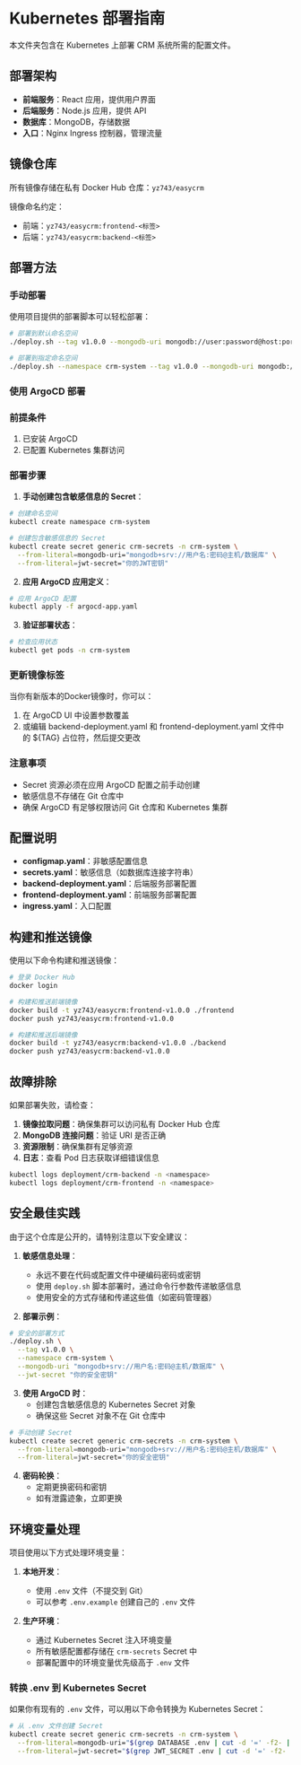 # Kubernetes 部署指南

本文件夹包含在 Kubernetes 上部署 CRM 系统所需的配置文件。

## 部署架构

- **前端服务**：React 应用，提供用户界面
- **后端服务**：Node.js 应用，提供 API
- **数据库**：MongoDB，存储数据
- **入口**：Nginx Ingress 控制器，管理流量

## 镜像仓库

所有镜像存储在私有 Docker Hub 仓库：`yz743/easycrm`

镜像命名约定：
- 前端：`yz743/easycrm:frontend-<标签>`
- 后端：`yz743/easycrm:backend-<标签>`

## 部署方法

### 手动部署

使用项目提供的部署脚本可以轻松部署：

```bash
# 部署到默认命名空间
./deploy.sh --tag v1.0.0 --mongodb-uri mongodb://user:password@host:port/dbname

# 部署到指定命名空间
./deploy.sh --namespace crm-system --tag v1.0.0 --mongodb-uri mongodb://user:password@host:port/dbname
```

### 使用 ArgoCD 部署

### 前提条件

1. 已安装 ArgoCD
2. 已配置 Kubernetes 集群访问

### 部署步骤

1. **手动创建包含敏感信息的 Secret**：

```bash
# 创建命名空间
kubectl create namespace crm-system

# 创建包含敏感信息的 Secret
kubectl create secret generic crm-secrets -n crm-system \
  --from-literal=mongodb-uri="mongodb+srv://用户名:密码@主机/数据库" \
  --from-literal=jwt-secret="你的JWT密钥"
```

2. **应用 ArgoCD 应用定义**：

```bash
# 应用 ArgoCD 配置
kubectl apply -f argocd-app.yaml
```

3. **验证部署状态**：

```bash
# 检查应用状态
kubectl get pods -n crm-system
```

### 更新镜像标签

当你有新版本的Docker镜像时，你可以：

1. 在 ArgoCD UI 中设置参数覆盖
2. 或编辑 backend-deployment.yaml 和 frontend-deployment.yaml 文件中的 ${TAG} 占位符，然后提交更改

### 注意事项

- Secret 资源必须在应用 ArgoCD 配置之前手动创建
- 敏感信息不存储在 Git 仓库中
- 确保 ArgoCD 有足够权限访问 Git 仓库和 Kubernetes 集群

## 配置说明

- **configmap.yaml**：非敏感配置信息
- **secrets.yaml**：敏感信息（如数据库连接字符串）
- **backend-deployment.yaml**：后端服务部署配置
- **frontend-deployment.yaml**：前端服务部署配置
- **ingress.yaml**：入口配置

## 构建和推送镜像

使用以下命令构建和推送镜像：

```bash
# 登录 Docker Hub
docker login

# 构建和推送前端镜像
docker build -t yz743/easycrm:frontend-v1.0.0 ./frontend
docker push yz743/easycrm:frontend-v1.0.0

# 构建和推送后端镜像
docker build -t yz743/easycrm:backend-v1.0.0 ./backend
docker push yz743/easycrm:backend-v1.0.0
```

## 故障排除

如果部署失败，请检查：

1. **镜像拉取问题**：确保集群可以访问私有 Docker Hub 仓库
2. **MongoDB 连接问题**：验证 URI 是否正确
3. **资源限制**：确保集群有足够资源
4. **日志**：查看 Pod 日志获取详细错误信息

```bash
kubectl logs deployment/crm-backend -n <namespace>
kubectl logs deployment/crm-frontend -n <namespace>
```

## 安全最佳实践

由于这个仓库是公开的，请特别注意以下安全建议：

1. **敏感信息处理**：
   - 永远不要在代码或配置文件中硬编码密码或密钥
   - 使用 `deploy.sh` 脚本部署时，通过命令行参数传递敏感信息
   - 使用安全的方式存储和传递这些值（如密码管理器）

2. **部署示例**：
```bash
# 安全的部署方式
./deploy.sh \
  --tag v1.0.0 \
  --namespace crm-system \
  --mongodb-uri "mongodb+srv://用户名:密码@主机/数据库" \
  --jwt-secret "你的安全密钥"
```

3. **使用 ArgoCD 时**：
   - 创建包含敏感信息的 Kubernetes Secret 对象
   - 确保这些 Secret 对象不在 Git 仓库中

```bash
# 手动创建 Secret
kubectl create secret generic crm-secrets -n crm-system \
  --from-literal=mongodb-uri="mongodb+srv://用户名:密码@主机/数据库" \
  --from-literal=jwt-secret="你的安全密钥"
```

4. **密码轮换**：
   - 定期更换密码和密钥
   - 如有泄露迹象，立即更换

## 环境变量处理

项目使用以下方式处理环境变量：

1. **本地开发**：
   - 使用 `.env` 文件（不提交到 Git）
   - 可以参考 `.env.example` 创建自己的 `.env` 文件

2. **生产环境**：
   - 通过 Kubernetes Secret 注入环境变量
   - 所有敏感配置都存储在 `crm-secrets` Secret 中
   - 部署配置中的环境变量优先级高于 `.env` 文件

### 转换 .env 到 Kubernetes Secret

如果你有现有的 `.env` 文件，可以用以下命令转换为 Kubernetes Secret：

```bash
# 从 .env 文件创建 Secret
kubectl create secret generic crm-secrets -n crm-system \
  --from-literal=mongodb-uri="$(grep DATABASE .env | cut -d '=' -f2- | tr -d '\"')" \
  --from-literal=jwt-secret="$(grep JWT_SECRET .env | cut -d '=' -f2- | tr -d '\"')"
``` 